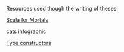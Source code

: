 Resources used though the writing of theses:

[Scala for Mortals](https://leanpub.com/fp-scala-mortals/)

[cats infographic](https://github.com/tpolecat/cats-infographic/blob/master/cats.pdf)

[Type constructors](https://www.atlassian.com/blog/archives/scala-types-of-a-higher-kind)
